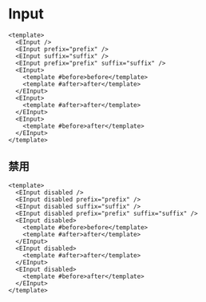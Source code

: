 <style lang="less">
.mdp-demo__preview {
  > .e-input:not(:first-child){
    margin-top: 1rem;
  }
}
</style>

# Input

```vue preview
<template>
  <EInput />
  <EInput prefix="prefix" />
  <EInput suffix="suffix" />
  <EInput prefix="prefix" suffix="suffix" />
  <EInput>
    <template #before>before</template>
    <template #after>after</template>
  </EInput>
  <EInput>
    <template #after>after</template>
  </EInput>
  <EInput>
    <template #before>after</template>
  </EInput>
</template>
```

## 禁用

```vue preview
<template>
  <EInput disabled />
  <EInput disabled prefix="prefix" />
  <EInput disabled suffix="suffix" />
  <EInput disabled prefix="prefix" suffix="suffix" />
  <EInput disabled>
    <template #before>before</template>
    <template #after>after</template>
  </EInput>
  <EInput disabled>
    <template #after>after</template>
  </EInput>
  <EInput disabled>
    <template #before>after</template>
  </EInput>
</template>
```
